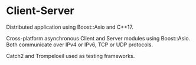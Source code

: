 # Client-Server
Distributed application using Boost::Asio and C++17.

Cross-platform asynchronous Client and Server modules using Boost::Asio.<br/>
Both communicate over IPv4 or IPv6, TCP or UDP protocols.

Catch2 and Trompeloeil used as testing frameworks.